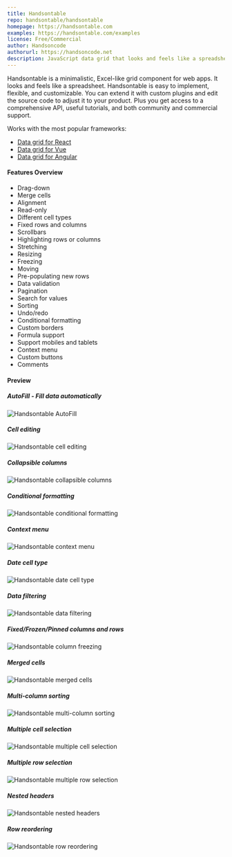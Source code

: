 ```yaml
---
title: Handsontable
repo: handsontable/handsontable
homepage: https://handsontable.com
examples: https://handsontable.com/examples
license: Free/Commercial
author: Handsoncode
authorurl: https://handsoncode.net
description: JavaScript data grid that looks and feels like a spreadsheet. Available for pure JavaScript, React, Vue, and Angular.
---
```


Handsontable is a minimalistic, Excel-like grid component for web apps. 
It looks and feels like a spreadsheet. Handsontable is easy to implement, 
flexible, and customizable. You can extend it with custom plugins 
and edit the source code to adjust it to your product. Plus you get 
access to a comprehensive API, useful tutorials, and both community and 
commercial support. 

Works with the most popular frameworks:

* [Data grid for React](https://handsontable.com/docs/react)
* [Data grid for Vue](https://handsontable.com/docs/vue)
* [Data grid for Angular](https://handsontable.com/docs/angular)


#### Features Overview

* Drag-down
* Merge cells
* Alignment
* Read-only
* Different cell types
* Fixed rows and columns
* Scrollbars
* Highlighting rows or columns
* Stretching
* Resizing
* Freezing
* Moving
* Pre-populating new rows
* Data validation
* Pagination
* Search for values
* Sorting
* Undo/redo
* Conditional formatting
* Custom borders
* Formula support
* Support mobiles and tablets
* Context menu
* Custom buttons
* Comments

#### Preview

##### AutoFill - Fill data automatically
![Handsontable AutoFill](/images/libraries/handsontable/autofill.png "Handsontable AutoFill")
##### Cell editing
![Handsontable cell editing](/images/libraries/handsontable/cell-editing.png "Handsontable cell editing")
##### Collapsible columns
![Handsontable collapsible columns](/images/libraries/handsontable/collapsible-columns.png "Handsontable collapsible columns")
##### Conditional formatting
![Handsontable conditional formatting](/images/libraries/handsontable/conditional-formatting.png "Handsontable conditional formatting")
##### Context menu
![Handsontable context menu](/images/libraries/handsontable/context-menu.png "Handsontable context menu")
##### Date cell type
![Handsontable date cell type](/images/libraries/handsontable/date-cell-type.png "Handsontable date cell type")
##### Data filtering
![Handsontable data filtering](/images/libraries/handsontable/filtering.png "Handsontable data filtering")
##### Fixed/Frozen/Pinned columns and rows
![Handsontable column freezing](/images/libraries/handsontable/fixed-columns-rows.png "Handsontable column freezing")
##### Merged cells
![Handsontable merged cells](/images/libraries/handsontable/merged-cells.png "Handsontable merged cells")
##### Multi-column sorting
![Handsontable multi-column sorting](/images/libraries/handsontable/multi-column-sorting.png "Handsontable multi-column sorting")
##### Multiple cell selection
![Handsontable multiple cell selection](/images/libraries/handsontable/multiple-cell-selection.png "Handsontable multiple cell selection")
##### Multiple row selection
![Handsontable multiple row selection](/images/libraries/handsontable/multiple-row-selection.png "Handsontable multiple row selection")
##### Nested headers
![Handsontable nested headers](/images/libraries/handsontable/nested-headers.png "Handsontable nested headers")
##### Row reordering
![Handsontable row reordering](/images/libraries/handsontable/row-reordering.png "Handsontable row reordering")
